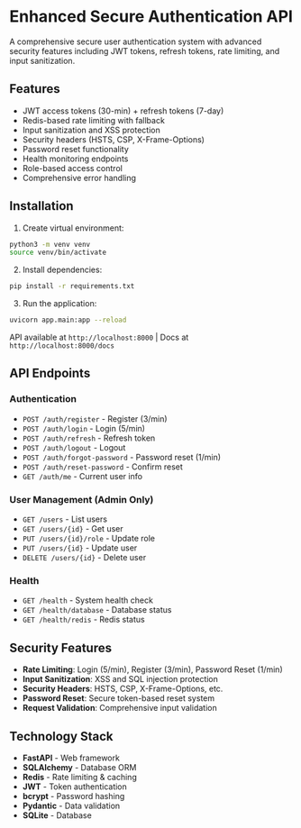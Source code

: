 # Enhanced Secure Authentication API

A comprehensive secure user authentication system with advanced security features including JWT tokens, refresh tokens, rate limiting, and input sanitization.

## Features

- JWT access tokens (30-min) + refresh tokens (7-day)
- Redis-based rate limiting with fallback
- Input sanitization and XSS protection
- Security headers (HSTS, CSP, X-Frame-Options)
- Password reset functionality
- Health monitoring endpoints
- Role-based access control
- Comprehensive error handling

## Installation

1. Create virtual environment:
```bash
python3 -m venv venv
source venv/bin/activate
```

2. Install dependencies:
```bash
pip install -r requirements.txt
```

3. Run the application:
```bash
uvicorn app.main:app --reload
```

API available at `http://localhost:8000` | Docs at `http://localhost:8000/docs`

## API Endpoints

### Authentication
- `POST /auth/register` - Register (3/min)
- `POST /auth/login` - Login (5/min)
- `POST /auth/refresh` - Refresh token
- `POST /auth/logout` - Logout
- `POST /auth/forgot-password` - Password reset (1/min)
- `POST /auth/reset-password` - Confirm reset
- `GET /auth/me` - Current user info

### User Management (Admin Only)
- `GET /users` - List users
- `GET /users/{id}` - Get user
- `PUT /users/{id}/role` - Update role
- `PUT /users/{id}` - Update user
- `DELETE /users/{id}` - Delete user

### Health
- `GET /health` - System health check
- `GET /health/database` - Database status
- `GET /health/redis` - Redis status

## Security Features

- **Rate Limiting**: Login (5/min), Register (3/min), Password Reset (1/min)
- **Input Sanitization**: XSS and SQL injection protection
- **Security Headers**: HSTS, CSP, X-Frame-Options, etc.
- **Password Reset**: Secure token-based reset system
- **Request Validation**: Comprehensive input validation

## Technology Stack

- **FastAPI** - Web framework
- **SQLAlchemy** - Database ORM
- **Redis** - Rate limiting & caching
- **JWT** - Token authentication
- **bcrypt** - Password hashing
- **Pydantic** - Data validation
- **SQLite** - Database 